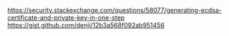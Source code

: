 https://security.stackexchange.com/questions/58077/generating-ecdsa-certificate-and-private-key-in-one-step
https://gist.github.com/denji/12b3a568f092ab951456